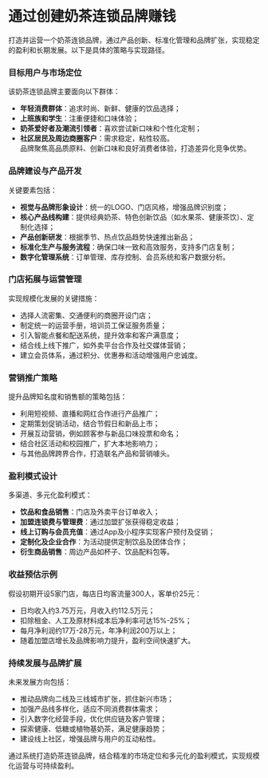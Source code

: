 # 通过创建奶茶连锁品牌赚钱

打造并运营一个奶茶连锁品牌，通过产品创新、标准化管理和品牌扩张，实现稳定的盈利和长期发展。以下是具体的策略与实现路径。

### 目标用户与市场定位  
该奶茶连锁品牌主要面向以下群体：  
* **年轻消费群体**：追求时尚、新鲜、健康的饮品选择；  
* **上班族和学生**：注重便捷和口味体验；  
* **奶茶爱好者及潮流引领者**：喜欢尝试新口味和个性化定制；  
* **社区居民及周边商圈客户**：需求稳定，粘性较高。  
品牌聚焦高品质原料、创新口味和良好消费者体验，打造差异化竞争优势。

### 品牌建设与产品开发  
关键要素包括：  
* **视觉与品牌形象设计**：统一的LOGO、门店风格，增强品牌识别度；  
* **核心产品线构建**：提供经典奶茶、特色创新饮品（如水果茶、健康茶饮）、定制化选择；  
* **产品创新研发**：根据季节、热点饮品趋势快速推出新品；  
* **标准化生产与服务流程**：确保口味一致和高效服务，支持多门店复制；  
* **数字化管理系统**：订单管理、库存控制、会员系统和客户数据分析。  

### 门店拓展与运营管理  
实现规模化发展的关键措施：  
* 选择人流密集、交通便利的商圈开设门店；  
* 制定统一的运营手册，培训员工保证服务质量；  
* 引入智能点餐和配送系统，提升效率和客户满意度；  
* 结合线上线下推广，如外卖平台合作及社交媒体营销；  
* 建立会员体系，通过积分、优惠券和活动增强用户忠诚度。  

### 营销推广策略  
提升品牌知名度和销售额的策略包括：  
* 利用短视频、直播和网红合作进行产品推广；  
* 定期策划促销活动，结合节假日和新品上市；  
* 开展互动营销，例如顾客参与新品口味投票和命名；  
* 结合社区活动和校园推广，扩大本地影响力；  
* 与其他品牌跨界合作，打造联名产品和营销噱头。  

### 盈利模式设计  
多渠道、多元化盈利模式：  
* **饮品和食品销售**：门店及外卖平台订单收入；  
* **加盟连锁费与管理费**：通过加盟扩张获得稳定收益；  
* **线上订购与会员充值**：通过App及小程序实现客户预付及促销；  
* **定制化及企业合作**：为活动提供定制饮品及团体合作；  
* **衍生商品销售**：周边产品如杯子、饮品配料包等。  

### 收益预估示例  
假设初期开设5家门店，每店日均客流量300人，客单价25元：  
* 日均收入约3.75万元，月收入约112.5万元；  
* 扣除租金、人工及原材料成本后净利率可达15%-25%；  
* 每月净利润约17万-28万元，年净利润200万以上；  
* 随着加盟店增长及品牌影响力提升，盈利空间快速扩大。  

### 持续发展与品牌扩展  
未来发展方向包括：  
* 推动品牌向二线及三线城市扩张，抓住新兴市场；  
* 加强产品线多样化，适应不同消费群体需求；  
* 引入数字化经营手段，优化供应链及客户管理；  
* 探索健康、低糖或植物基奶茶，满足健康趋势；  
* 建设线上社区，增强品牌与用户的互动粘性。  

通过系统打造奶茶连锁品牌，结合精准的市场定位和多元化的盈利模式，实现规模化运营与可持续盈利。